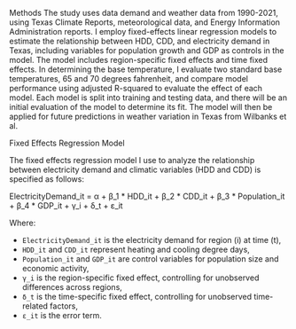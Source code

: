 Methods
	The study uses data demand and weather data from 1990-2021, using Texas Climate Reports, meteorological data, and Energy Information Administration reports. I employ fixed-effects linear regression models to estimate the relationship between HDD, CDD, and electricity demand in Texas, including variables for population growth and GDP as controls in the model. The model includes region-specific fixed effects and time fixed effects. In determining the base temperature, I evaluate two standard base temperatures, 65 and 70 degrees fahrenheit, and compare model performance using adjusted R-squared to evaluate the effect of each model. Each model is split into training and testing data, and there will be an initial evaluation of the model to determine its fit. The model will then be applied for future predictions in weather variation in Texas from Wilbanks et al. 
	
Fixed Effects Regression Model

The fixed effects regression model I use to analyze the relationship between electricity demand and climatic variables (HDD and CDD) is specified as follows:

ElectricityDemand_it = α + β_1 * HDD_it + β_2 * CDD_it + β_3 * Population_it + β_4 * GDP_it + γ_i + δ_t + ε_it

Where:
- `ElectricityDemand_it` is the electricity demand for region \(i\) at time \(t\),
- `HDD_it` and `CDD_it` represent heating and cooling degree days,
- `Population_it` and `GDP_it` are control variables for population size and economic activity,
- `γ_i` is the region-specific fixed effect, controlling for unobserved differences across regions,
- `δ_t` is the time-specific fixed effect, controlling for unobserved time-related factors,
- `ε_it` is the error term.
